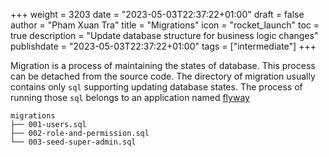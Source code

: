 +++
weight = 3203
date = "2023-05-03T22:37:22+01:00"
draft = false
author = "Pham Xuan Tra"
title = "Migrations"
icon = "rocket_launch"
toc = true
description = "Update database structure for business logic changes"
publishdate = "2023-05-03T22:37:22+01:00"
tags = ["intermediate"]
+++

Migration is a process of maintaining the states of database. This process can be detached from the source code. The directory of migration usually contains only `sql` supporting updating database states. The process of running those `sql` belongs to an application named [flyway](https://www.red-gate.com/products/flyway/community/)

```
migrations
├── 001-users.sql
├── 002-role-and-permission.sql
└── 003-seed-super-admin.sql
```
